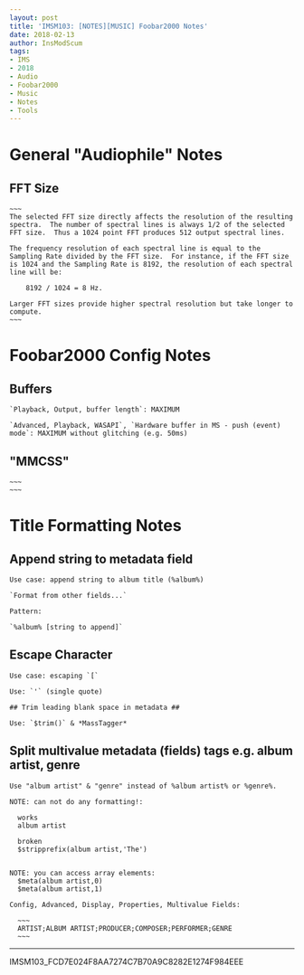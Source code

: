 ```yaml
---
layout: post
title: 'IMSM103: [NOTES][MUSIC] Foobar2000 Notes'
date: 2018-02-13
author: InsModScum
tags:
- IMS
- 2018
- Audio
- Foobar2000
- Music
- Notes
- Tools
---
```


<!-- more -->

# General "Audiophile" Notes #

  ## FFT Size ##

    ~~~
    The selected FFT size directly affects the resolution of the resulting spectra.  The number of spectral lines is always 1/2 of the selected FFT size.  Thus a 1024 point FFT produces 512 output spectral lines.

    The frequency resolution of each spectral line is equal to the Sampling Rate divided by the FFT size.  For instance, if the FFT size is 1024 and the Sampling Rate is 8192, the resolution of each spectral line will be:

        8192 / 1024 = 8 Hz.

    Larger FFT sizes provide higher spectral resolution but take longer to compute.
    ~~~

# Foobar2000 Config Notes #

  ## Buffers ##

    `Playback, Output, buffer length`: MAXIMUM

    `Advanced, Playback, WASAPI`, `Hardware buffer in MS - push (event) mode`: MAXIMUM without glitching (e.g. 50ms)

  ## "MMCSS" ##

    ~~~
    ~~~

# Title Formatting Notes #

  ## Append string to metadata field ##

    Use case: append string to album title (%album%)

    `Format from other fields...`

    Pattern:

    `%album% [string to append]`

  ## Escape Character ##

    Use case: escaping `[`

    Use: `'` (single quote)

    ## Trim leading blank space in metadata ##

    Use: `$trim()` & *MassTagger*

  ## Split multivalue metadata (fields) tags e.g. album artist, genre ##

    Use "album artist" & "genre" instead of %album artist% or %genre%.

    NOTE: can not do any formatting!:

      works
      album artist

      broken
      $stripprefix(album artist,'The')


    NOTE: you can access array elements:
      $meta(album artist,0)
      $meta(album artist,1)

    Config, Advanced, Display, Properties, Multivalue Fields:

      ~~~
      ARTIST;ALBUM ARTIST;PRODUCER;COMPOSER;PERFORMER;GENRE
      ~~~

---

IMSM103_FCD7E024F8AA7274C7B70A9C8282E1274F984EEE